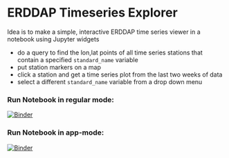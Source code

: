 # ERDDAP Timeseries Explorer

Idea is to make a simple, interactive ERDDAP time series viewer in a notebook using Jupyter widgets

- do a query to find the lon,lat points of all time series stations that contain a specified `standard_name` variable
- put station markers on a map 
- click a station and get a time series plot from the last two weeks of data 
- select a different `standard_name` variable from a drop down menu

### Run Notebook in regular mode:
[![Binder](http://mybinder.org/badge.svg)](https://mybinder.org/v2/gh/reproducible-notebooks/ERDDAP_timeseries_explorer/master?filepath=ERDDAP_timeseries_explorer.ipynb)

### Run Notebook in app-mode:
[![Binder](http://mybinder.org/badge.svg)](https://mybinder.org/v2/gh/reproducible-notebooks/ERDDAP_timeseries_explorer/app-mode?urlpath=%2Fapps%2fERDDAP_timeseries_explorer.ipynb)

